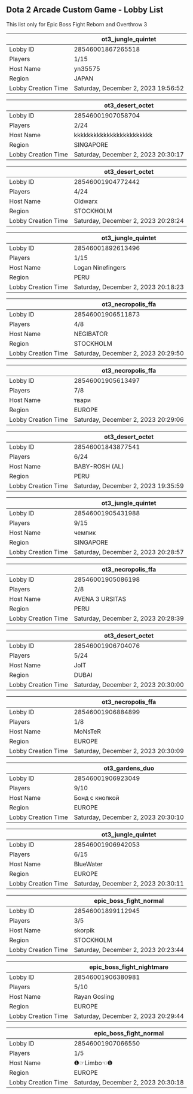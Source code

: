 ## Dota 2 Arcade Custom Game - Lobby List

This list only for Epic Boss Fight Reborn and Overthrow 3

|  | ot3_jungle_quintet |
| ------ | ------ |
| Lobby ID | 28546001867265518 |
| Players | 1/15 |
| Host Name | yn35575 |
| Region | JAPAN |
| Lobby Creation Time | Saturday, December 2, 2023 19:56:52 |


|  | ot3_desert_octet |
| ------ | ------ |
| Lobby ID | 28546001907058704 |
| Players | 2/24 |
| Host Name | kkkkkkkkkkkkkkkkkkkkkkkk |
| Region | SINGAPORE |
| Lobby Creation Time | Saturday, December 2, 2023 20:30:17 |


|  | ot3_desert_octet |
| ------ | ------ |
| Lobby ID | 28546001904772442 |
| Players | 4/24 |
| Host Name | Oldwarx |
| Region | STOCKHOLM |
| Lobby Creation Time | Saturday, December 2, 2023 20:28:24 |


|  | ot3_jungle_quintet |
| ------ | ------ |
| Lobby ID | 28546001892613496 |
| Players | 1/15 |
| Host Name | Logan Ninefingers |
| Region | PERU |
| Lobby Creation Time | Saturday, December 2, 2023 20:18:23 |


|  | ot3_necropolis_ffa |
| ------ | ------ |
| Lobby ID | 28546001906511873 |
| Players | 4/8 |
| Host Name | NEGIBATOR |
| Region | STOCKHOLM |
| Lobby Creation Time | Saturday, December 2, 2023 20:29:50 |


|  | ot3_necropolis_ffa |
| ------ | ------ |
| Lobby ID | 28546001905613497 |
| Players | 7/8 |
| Host Name | твари |
| Region | EUROPE |
| Lobby Creation Time | Saturday, December 2, 2023 20:29:06 |


|  | ot3_desert_octet |
| ------ | ------ |
| Lobby ID | 28546001843877541 |
| Players | 6/24 |
| Host Name | BABY-ROSH (AL) |
| Region | PERU |
| Lobby Creation Time | Saturday, December 2, 2023 19:35:59 |


|  | ot3_jungle_quintet |
| ------ | ------ |
| Lobby ID | 28546001905431988 |
| Players | 9/15 |
| Host Name | чемпик |
| Region | SINGAPORE |
| Lobby Creation Time | Saturday, December 2, 2023 20:28:57 |


|  | ot3_necropolis_ffa |
| ------ | ------ |
| Lobby ID | 28546001905086198 |
| Players | 2/8 |
| Host Name | AVENA 3 URSITAS |
| Region | PERU |
| Lobby Creation Time | Saturday, December 2, 2023 20:28:39 |


|  | ot3_desert_octet |
| ------ | ------ |
| Lobby ID | 28546001906704076 |
| Players | 5/24 |
| Host Name | JolT |
| Region | DUBAI |
| Lobby Creation Time | Saturday, December 2, 2023 20:30:00 |


|  | ot3_necropolis_ffa |
| ------ | ------ |
| Lobby ID | 28546001906884899 |
| Players | 1/8 |
| Host Name | MoNsTeR |
| Region | EUROPE |
| Lobby Creation Time | Saturday, December 2, 2023 20:30:09 |


|  | ot3_gardens_duo |
| ------ | ------ |
| Lobby ID | 28546001906923049 |
| Players | 9/10 |
| Host Name | Бонд с кнопкой |
| Region | EUROPE |
| Lobby Creation Time | Saturday, December 2, 2023 20:30:10 |


|  | ot3_jungle_quintet |
| ------ | ------ |
| Lobby ID | 28546001906942053 |
| Players | 6/15 |
| Host Name | BlueWater |
| Region | EUROPE |
| Lobby Creation Time | Saturday, December 2, 2023 20:30:11 |


|  | epic_boss_fight_normal |
| ------ | ------ |
| Lobby ID | 28546001899112945 |
| Players | 3/5 |
| Host Name | skorpik |
| Region | STOCKHOLM |
| Lobby Creation Time | Saturday, December 2, 2023 20:23:44 |


|  | epic_boss_fight_nightmare |
| ------ | ------ |
| Lobby ID | 28546001906380981 |
| Players | 5/10 |
| Host Name | Rayan Gosling |
| Region | EUROPE |
| Lobby Creation Time | Saturday, December 2, 2023 20:29:44 |


|  | epic_boss_fight_normal |
| ------ | ------ |
| Lobby ID | 28546001907066550 |
| Players | 1/5 |
| Host Name | ❶☞Limbo☜❶ |
| Region | EUROPE |
| Lobby Creation Time | Saturday, December 2, 2023 20:30:18 |


